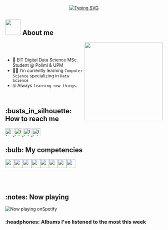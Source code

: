 
<div align="center">
   <a href="https://git.io/typing-svg"><img src="https://readme-typing-svg.demolab.com?font=Impact&pause=1000&width=435&lines=Welcome+to+my+profile!!;Computer+Science+Student;May+the+force+be+with+you!" alt="Typing SVG" /></a>
</div>

## <picture><img src = "https://github.com/7oSkaaa/7oSkaaa/blob/main/Images/about_me.gif?raw=true" width = 50px></picture> About me

<picture> <img align="right" src="https://github.com/7oSkaaa/7oSkaaa/blob/main/Images/Right_Side.gif?raw=true" width = 250px></picture>

<br><br>
- :school: EIT Digital Data Science MSc. Student @ Polimi & UPM
- :student: I’m currently learning `Computer Science` specializing in `Data Science`
- :nerd_face: Always `learning new things`.
<br>

<h2>:busts_in_silhouette: How to reach me</h2>
<a href="https://www.instagram.com/alex_rougee/">
    <img alt="Link to my Instagram" src="https://img.shields.io/badge/Instagram-E4405F?style=for-the-badge&logo=instagram&logoColor=white" height="25px">
</a>
<a href="https://www.linkedin.com/in/alessandro-rossi-133a03237">
    <img alt="link to my LinkedIn" src="https://img.shields.io/badge/LinkedIn-0077B5?style=for-the-badge&logo=linkedin&logoColor=white" height="25px" />
</a>
</a>
<a href="mailto:alessandro.rossi.max@gmail.com">
    <img alt="link to send me an email" src="https://img.shields.io/badge/Gmail-D14836?style=for-the-badge&logo=gmail&logoColor=white" height="25px" />
</a>
<a href="https://t.me/alex_rouge">
    <img alt="link to my Telegram" src="https://img.shields.io/badge/Telegram-2CA5E0?style=for-the-badge&logo=telegram&logoColor=white" height="25px" />
</a>
</br>

<h2>:bulb: My competencies </h2>
<div style="display: flex;">
<img height="28px" src="https://img.shields.io/badge/java-%23ED8B00.svg?&style=for-the-badge&logo=java&logoColor=white"/>
<img height="28px" src="https://img.shields.io/badge/HTML5-E34F26?style=for-the-badge&logo=html5&logoColor=white"/>
<img height="28px" src="https://img.shields.io/badge/C-00599C?style=for-the-badge&logo=c&logoColor=white"/>
<img height="28px" src="https://img.shields.io/badge/python-3670A0?style=for-the-badge&logo=python&logoColor=ffdd54"/>
<img height="28px" src="https://img.shields.io/badge/MySQL-005C84?style=for-the-badge&logo=mysql&logoColor=white"/>
<img height="28px" src="https://img.shields.io/badge/PHP-777BB4?style=for-the-badge&logo=php&logoColor=white"/>
<img height="28px" src="https://img.shields.io/badge/Keras-D00000?style=for-the-badge&logo=Keras&logoColor=white"/>
<img height="28px" src="https://img.shields.io/badge/TensorFlow-FF6F00?style=for-the-badge&logo=TensorFlow&logoColor=white"/>
</div>
</br></br>
<br>
<h2>:notes: Now playing</h2>
<img src="https://spotify-read-me-iu4g-6dldwbphr-alexrouge.vercel.app/api/spotify" alt="Now playing onSpotify" ></a>
</br>

<h3>:headphones: Albums I've listened to the most this week</h3>

<!-- lastfm -->



